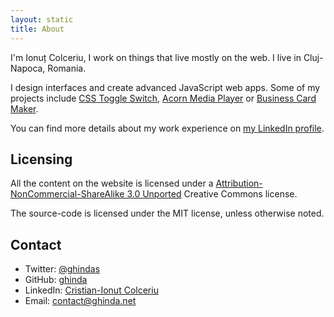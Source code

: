 ```yaml
---
layout: static
title: About
---
```


I'm Ionuț Colceriu, I  work on things that live mostly on the web. I live in Cluj-Napoca, Romania.

I design interfaces and create advanced JavaScript web apps. Some of my projects include [CSS Toggle Switch](http://ghinda.net/css-toggle-switch/), [Acorn Media Player](http://ghinda.net/acornmediaplayer/) or [Business Card Maker](http://bizcardmaker.com/).

You can find more details about my work experience on [my LinkedIn profile](http://www.linkedin.com/in/ionutcolceriu).


## Licensing

All the content on the website is licensed under a [Attribution-NonCommercial-ShareAlike 3.0 Unported](http://creativecommons.org/licenses/by-nc-sa/3.0/) Creative Commons license.

The source-code is licensed under the MIT license, unless otherwise noted.

## Contact

* Twitter: [@ghindas](https://twitter.com/ghindas)
* GitHub: [ghinda](http://github.com/ghinda)
* LinkedIn: [Cristian-Ionut Colceriu](http://www.linkedin.com/in/ionutcolceriu)
* Email: [contact@ghinda.net](mailto:contact@ghinda.net)


